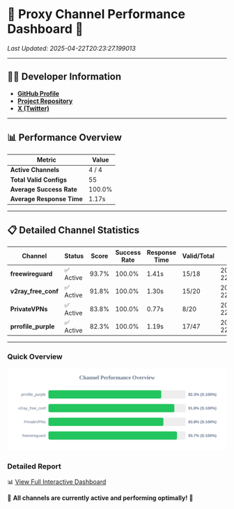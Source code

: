 # 🌟 Proxy Channel Performance Dashboard 🌟

_Last Updated: 2025-04-22T20:23:27.199013_

---

## 👩‍💻 Developer Information

- **[GitHub Profile](https://github.com/4n0nymou3)**  
- **[Project Repository](https://github.com/4n0nymou3/multi-proxy-config-fetcher)**  
- **[X (Twitter)](https://x.com/4n0nymou3)**  

---

## 📊 Performance Overview

| Metric                | Value       |
|-----------------------|-------------|
| **Active Channels**   | 4 / 4       |
| **Total Valid Configs** | 55          |
| **Average Success Rate** | 100.0%      |
| **Average Response Time** | 1.17s       |

---

## 📋 Detailed Channel Statistics

| Channel          | Status     | Score  | Success Rate | Response Time | Valid/Total | Last Success               |
|------------------|------------|--------|--------------|---------------|-------------|----------------------------|
| **freewireguard**  | ✅ Active  | 93.7%  | 100.0% | 1.41s         | 15/18       | 2025-04-22T20:23:27.197125 |
| **v2ray_free_conf**  | ✅ Active  | 91.8%  | 100.0% | 1.30s         | 15/20       | 2025-04-22T20:23:24.961854 |
| **PrivateVPNs**  | ✅ Active  | 83.8%  | 100.0% | 0.77s         | 8/20       | 2025-04-22T20:23:25.761538 |
| **prrofile_purple**  | ✅ Active  | 82.3%  | 100.0% | 1.19s         | 17/47       | 2025-04-22T20:23:23.627103 |

---

### Quick Overview
<div align="center">
  <a href="https://raw.githubusercontent.com/nullluser/NullRepo/refs/heads/main/assets/channel_stats_chart.svg">
    <img src="https://raw.githubusercontent.com/nullluser/NullRepo/refs/heads/main/assets/channel_stats_chart.svg" alt="Source Performance Statistics" width="800">
  </a>
</div>

### Detailed Report
📊 [View Full Interactive Dashboard](https://htmlpreview.github.io/?https://github.com/nullluser/NullRepo/blob/main/assets/performance_report.html)

🎉 **All channels are currently active and performing optimally!** 🎉
